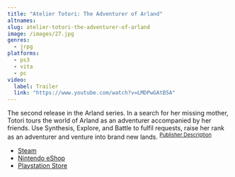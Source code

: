 ```yaml
---
title: "Atelier Totori: The Adventurer of Arland"
altnames:
slug: atelier-totori-the-adventurer-of-arland
image: /images/27.jpg
genres:
  - jrpg
platforms:
  - ps3
  - vita
  - pc
video:
  label: Trailer
  link: "https://www.youtube.com/watch?v=LMDPwGAtB5A"
---
```


The second release in the Arland series. In a search for her missing mother, Totori tours the world of Arland as an adventurer accompanied by her friends. Use Synthesis, Explore, and Battle to fulfil requests, raise her rank as an adventurer and venture into brand new lands. <sup>[Publisher Description](https://store.steampowered.com/app/936180/Atelier_Totori_The_Adventurer_of_Arland_DX/)</sup>

* [Steam](https://store.steampowered.com/app/936180/Atelier_Totori_The_Adventurer_of_Arland_DX/)
* [Nintendo eShop](https://www.nintendo.com/store/products/atelier-totori-the-adventurer-of-arland-dx-switch/)
* [Playstation Store](https://store.playstation.com/en-us/product/UP4108-CUSA14024_00-APPA12TOTORI0000)